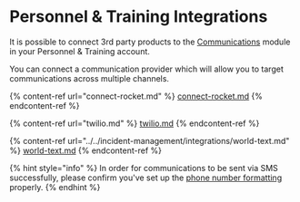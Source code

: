 # Personnel & Training Integrations

It is possible to connect 3rd party products to the [Communications](../communications/) module in your Personnel & Training account.

You can connect a communication provider which will allow you to target communications across multiple channels.&#x20;

{% content-ref url="connect-rocket.md" %}
[connect-rocket.md](connect-rocket.md)
{% endcontent-ref %}

{% content-ref url="twilio.md" %}
[twilio.md](twilio.md)
{% endcontent-ref %}

{% content-ref url="../../incident-management/integrations/world-text.md" %}
[world-text.md](../../incident-management/integrations/world-text.md)
{% endcontent-ref %}

{% hint style="info" %}
In order for communications to be sent via SMS successfully, please confirm you've set up the [phone number formatting](../members/member-profile-fields.md) properly.&#x20;
{% endhint %}
